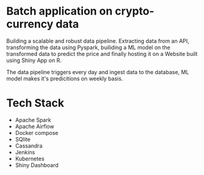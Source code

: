 # Batch application on crypto-currency data


Building a scalable and robust data pipeline. Extracting data from an API, transforming the data using Pyspark, builiding a ML model on the transformed data to predict the price and finally hosting it on a Website built using Shiny App on R. 

The data pipeline triggers every day and ingest data to the database, ML model makes it's predicitions on weekly basis. 

# Tech Stack
- Apache Spark
- Apache Airflow
- Docker compose
- SQlite
- Cassandra
- Jenkins
- Kubernetes
- Shiny Dashboard




